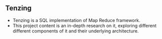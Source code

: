 ## Tenzing
- Tenzing is a SQL implementation of Map Reduce framework.
- This project content is an in-depth research on it, exploring different different components of it and their underlying architecture.
